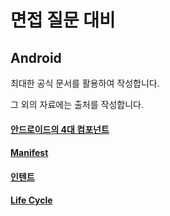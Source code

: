 # 면접 질문 대비

## Android

최대한 공식 문서를 활용하여 작성합니다.

그 외의 자료에는 출처를 작성합니다.

#### [안드로이드의 4대 컴포넌트](https://github.com/2hyungjin/ChwiPpo/blob/main/%EC%95%88%EB%93%9C%EB%A1%9C%EC%9D%B4%EB%93%9C%EC%9D%98%204%EB%8C%80%20%EC%BB%B4%ED%8F%AC%EB%84%8C%ED%8A%B8.md)

#### [Manifest](https://github.com/2hyungjin/ChwiPpo/blob/main/Manifest.md)

#### [인텐트](https://github.com/2hyungjin/ChwiPpo/blob/main/Intent.md)

#### [Life Cycle](https://github.com/2hyungjin/ChwiPpo/blob/main/Life%20Cycle.md)
